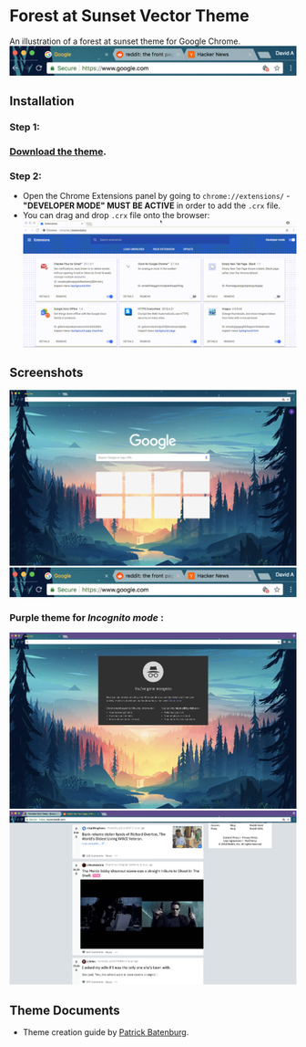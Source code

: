 # Forest at Sunset Vector Theme

An illustration of a forest at sunset theme for Google Chrome.
![Forest Theme](https://github.com/dvampofo/forest_theme/blob/master/screenshots/browser_active.png?raw=true)

## Installation

### Step 1: 
### [Download the theme](https://github.com/dvampofo/forest_theme/blob/master/Forest_Vector_Theme.crx).

### Step 2:

- Open the Chrome Extensions panel by going to ```chrome://extensions/``` - **"DEVELOPER MODE" MUST BE ACTIVE** in order to add the ```.crx``` file.
- You can drag and drop ```.crx``` file onto the browser:
![Demo gif](https://github.com/dvampofo/forest_theme/blob/master/screenshots/installation.gif?raw=true)

## Screenshots

![Image 1](https://github.com/dvampofo/forest_theme/blob/master/screenshots/browser_normal.png?raw=true)
![Image 2](https://github.com/dvampofo/forest_theme/blob/master/screenshots/browser_active.png?raw=true)

### Purple theme for *Incognito mode* :

![Image 3](https://github.com/dvampofo/forest_theme/blob/master/screenshots/browser_incognito.png?raw=true)
![Image 4](https://github.com/dvampofo/forest_theme/blob/master/screenshots/browser_incognito2.png?raw=true)

## Theme Documents
 - Theme creation guide by [Patrick Batenburg](https://github.com/Patrick-Batenburg/GoogleChromeThemeCreationGuide#theme_ntp_background).


